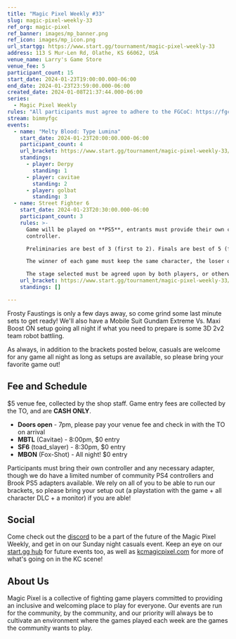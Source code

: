 ```yaml
---
title: "Magic Pixel Weekly #33"
slug: magic-pixel-weekly-33
ref_org: magic-pixel
ref_banner: images/mp_banner.png
ref_icon: images/mp_icon.png
url_startgg: https://www.start.gg/tournament/magic-pixel-weekly-33
address: 113 S Mur-Len Rd, Olathe, KS 66062, USA
venue_name: Larry's Game Store
venue_fee: 5
participant_count: 15
start_date: 2024-01-23T19:00:00.000-06:00
end_date: 2024-01-23T23:59:00.000-06:00
created_date: 2024-01-08T21:37:44.000-06:00
series:
  - Magic Pixel Weekly
rules: "All participants must agree to adhere to the FGCoC: https://fgcoc.com/"
stream: bimmyfgc
events:
  - name: "Melty Blood: Type Lumina"
    start_date: 2024-01-23T20:00:00.000-06:00
    participant_count: 4
    url_bracket: https://www.start.gg/tournament/magic-pixel-weekly-33/events/melty-blood-type-lumina/brackets/1550945/2329299
    standings:
      - player: Derpy
        standing: 1
      - player: cavitae
        standing: 2
      - player: golbat
        standing: 3
  - name: Street Fighter 6
    start_date: 2024-01-23T20:30:00.000-06:00
    participant_count: 3
    rules: >-
      Game will be played on **PS5**, entrants must provide their own compatible
      controller.  

      Preliminaries are best of 3 (first to 2). Finals are best of 5 (first to 3).  

      The winner of each game must keep the same character, the loser of that game may switch characters.  

      The stage selected must be agreed upon by both players, or otherwise selected at random.
    url_bracket: https://www.start.gg/tournament/magic-pixel-weekly-33/events/street-fighter-6/brackets/1550944/2329298
    standings: []

---
```


Frosty Faustings is only a few days away, so come grind some last minute sets to get ready! We'll also have a Mobile Suit Gundam Extreme Vs. Maxi Boost ON setup going all night if what you need to prepare is some 3D 2v2 team robot battling. 

As always, in addition to the brackets posted below, casuals are welcome for any game all night as long as setups are available, so please bring your favorite game out! 

## Fee and Schedule
$5 venue fee, collected by the shop staff. Game entry fees are collected by the TO, and are **CASH ONLY**. 

- **Doors open** - 7pm, please pay your venue fee and check in with the TO on arrival
- **MBTL** (Cavitae) - 8:00pm, $0 entry
- **SF6** (toad_slayer) - 8:30pm, $0 entry
- **MBON** (Fox-Shot) - All night! $0 entry

Participants must bring their own controller and any necessary adapter, though we do have a limited number of community PS4 controllers and Brook PS5 adapters available. We rely on all of you to be able to run our brackets, so please bring your setup out (a playstation with the game + all character DLC + a monitor) if you are able!  

## Social
Come check out the [discord](https://discord.gg/jkmn6CVrrQ) to be a part of the future of the Magic Pixel Weekly, and get in on our Sunday night casuals event. Keep an eye on our [start.gg hub](https://www.start.gg/hub/magic-pixel) for future events too, as well as [kcmagicpixel.com](https://kcmagicpixel.com) for more of what's going on in the KC scene!

## About Us

Magic Pixel is a collective of fighting game players committed to providing an inclusive and welcoming place to play for everyone. Our events are run for the community, by the community, and our priority will always be to cultivate an environment where the games played each week are the games the community wants to play.
  